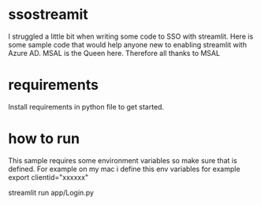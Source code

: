 # ssostreamit
I struggled a little bit when writing some code to SSO with streamlit. Here is some sample code that would help anyone new to enabling streamlit with Azure AD.
MSAL is the Queen here. Therefore all thanks to MSAL

# requirements
Install requirements in python file to get started.

# how to run
This sample requires some environment variables so make sure that is defined.
For example on my mac i define this env variables for example export clientid="xxxxxx"

streamlit run app/Login.py
